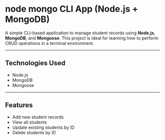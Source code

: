 # node mongo CLI App (Node.js + MongoDB)

A simple CLI-based application to manage student records using **Node.js**, **MongoDB**, and **Mongoose**. This project is ideal for learning how to perform CRUD operations in a terminal environment.

---

##  Technologies Used

- Node.js
- MongoDB
- Mongoose 

---

##  Features

-  Add new student records
-  View all students
-  Update existing students by ID
-  Delete students by ID
